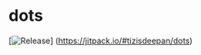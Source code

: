 # dots
[![Release](https://jitpack.io/v/tizisdeepan/dots.svg)]
(https://jitpack.io/#tizisdeepan/dots)

